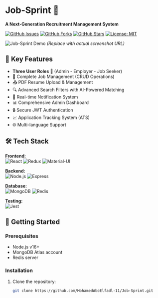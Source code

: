 # Job-Sprint 🚀  
**A Next-Generation Recruitment Management System**

[![GitHub Issues](https://img.shields.io/github/issues/MohamedAboElfadl-11/Job-Sprint?color=critical)](https://github.com/MohamedAboElfadl-11/Job-Sprint/issues)
[![GitHub Forks](https://img.shields.io/github/forks/MohamedAboElfadl-11/Job-Sprint?color=success)](https://github.com/MohamedAboElfadl-11/Job-Sprint/network/members)
[![GitHub Stars](https://img.shields.io/github/stars/MohamedAboElfadl-11/Job-Sprint)](https://github.com/MohamedAboElfadl-11/Job-Sprint/stargazers)
[![License: MIT](https://img.shields.io/badge/License-MIT-yellow.svg)](https://opensource.org/licenses/MIT)

![Job-Sprint Demo](https://via.placeholder.com/800x400?text=Job-Sprint+Demo+Screen+📱) 
*(Replace with actual screenshot URL)*

## 🌟 Key Features
- **Three User Roles** 👥 (Admin - Employer - Job Seeker)
- 📝 Complete Job Management (CRUD Operations)
- 📤 PDF Resume Upload & Management
- 🔍 Advanced Search Filters with AI-Powered Matching
- 🔔 Real-time Notification System
- 📊 Comprehensive Admin Dashboard
- 🔒 Secure JWT Authentication
- 📈 Application Tracking System (ATS)
- 🌐 Multi-language Support

## 🛠 Tech Stack
**Frontend:**  
![React](https://img.shields.io/badge/React-61DAFB?logo=react&logoColor=white)
![Redux](https://img.shields.io/badge/Redux-764ABC?logo=redux&logoColor=white)
![Material-UI](https://img.shields.io/badge/Material--UI-0081CB?logo=mui&logoColor=white)

**Backend:**  
![Node.js](https://img.shields.io/badge/Node.js-339933?logo=nodedotjs&logoColor=white)
![Express](https://img.shields.io/badge/Express-000000?logo=express&logoColor=white)

**Database:**  
![MongoDB](https://img.shields.io/badge/MongoDB-47A248?logo=mongodb&logoColor=white)
![Redis](https://img.shields.io/badge/Redis-DC382D?logo=redis&logoColor=white)

**Testing:**  
![Jest](https://img.shields.io/badge/Jest-C21325?logo=jest&logoColor=white)

## 🚀 Getting Started

### Prerequisites
- Node.js v16+
- MongoDB Atlas account
- Redis server

### Installation
1. Clone the repository:
   ```bash
   git clone https://github.com/MohamedAboElfadl-11/Job-Sprint.git
